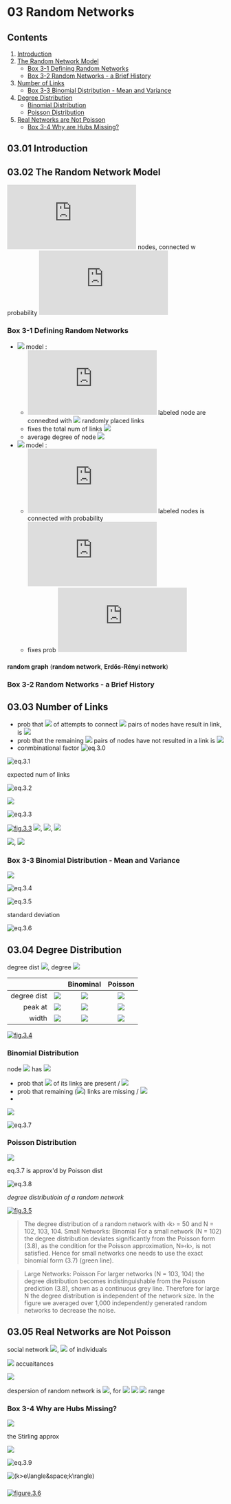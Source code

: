 <!--
Filename: 	note.md
Project: 	/Users/shume/Developer/NetworkScience/c03
Author: 	shumez <https://github.com/shumez>
Created: 	2019-03-06 20:27:3
Modified: 	2019-03-18 19:51:10
-----
Copyright (c) 2019 shumez
-->

# 03 Random Networks

## Contents

01. [Introduction](#0301-Introduction)
02. [The Random Network Model](#0302-The-Random-Network-Model)
    * [Box 3-1 Defining Random Networks](#Box-3-1-Defining-Random-Networks)
    * [Box 3-2 Random Networks - a Brief History](#Box-3-2-Random-Networks---a-Brief-History)
03. [Number of Links](#0303-Number-of-Links)
    * [Box 3-3 Binomial Distribution - Mean and Variance](#Box-3-3-Binomial-Distribution---Mean-and-Variance)
04. [Degree Distribution](#0304-Degree-Distribution)
    * [Binomial Distribution](#Binomial-Distribution)
    * [Poisson Distribution](#Poisson-Distribution)
05. [Real Networks are Not Poisson](#0305-Real-Networks-are-Not-Poisson)
    * [Box 3-4 Why are Hubs Missing?](#Box-3-4-Why-are-Hubs-Missing?)


## 03.01 Introduction


## 03.02 The Random Network Model

![][N] nodes, connected w probability ![][p] 

### Box 3-1 Defining Random Networks

- ![][G(N,L)] model :
    - ![][N] labeled node are connedted with ![][L] randomly placed links
    - fixes the total num of links ![][L]
    - average degree of node ![][\langle&space;k\rangle=\frac{2L}{N}]
- ![][G(N,p)] model :
    - ![][N] labeled nodes is connected with probability ![][p]
    - fixes prob ![][p]


### 

**random graph** (**random network**, **Erdős-Rényi network**)


### Box 3-2 Random Networks - a Brief History



## 03.03 Number of Links

- prob that ![][L] of attempts to connect ![][\frac{N(N-1)}{2}] pairs of nodes have result in link, is ![][p^L]
- prob that the remaining ![][\frac{N(N-1)}{2}] pairs of nodes have  not resulted in a link is
    ![][(1-p)^{\frac{N(N-1)}{2}-L}]
- conmbinational factor
    <!-- \[ \begin{pmatrix} \frac{N(N-1)}{2} \\ L \end{pmatrix} \tag{3.0} \] -->
    ![eq.3.0][eq_03_00]

<!-- \[ p_L = \begin{pmatrix} \frac{N(N-1)}{2} \\ L \end{pmatrix} p^L (1 - p)^{\frac{N (N - 1)}{2} - L} \tag{3.1} \] -->
![eq.3.1][eq_03_01]


expected num of links

<!-- \[ \langle L \rangle = \sum_{L=0}^{\frac{N(N-1)}{2}} LP_L = p \frac{N(N-1)}{2} \tag{3.2} \] -->
![eq.3.2][eq_03_02]

<!-- \( L_{max} = \frac{N(N-1)}{2} \) -->
![][L_{max}=\frac{N(N-1)}{2}]


<!-- \[ \langle k \rangle = \frac{2 \langle L \rangle}{N} = p (N - 1) \tag{3.3} \] -->
![eq.3.3][eq_03_03]

[![fig.3.3][fig_03_03]][fig_03_03]
![][p=\frac{1}{6}], ![][N=12], ![][L=10,&space;18,&space;8]

![][p=.03], ![][N=100]


### Box 3-3 Binomial Distribution - Mean and Variance

<!-- \[ p_x = \begin{pmatrix}N \\ x\end{pmatrix} p^x (1-p)^{N-x} \] -->
![][p_x=\begin{pmatrix}N\\x\end{pmatrix}p^x(1-p)^{N-x}]

<!-- \[ \langle x \rangle = \sum_{x=0}^N xp_x = Np \tag{3.4} \] -->
![eq.3.4][eq_03_04]

<!-- \[ \langle x^2 \rangle = \sum_{x=0}^N x^2 p_x = p(1-p)N + p^2 N^2 \tag{3.5} \] -->
![eq.3.5][eq_03_05]

standard deviation

<!-- \[ \sigma_x = \big( \langle x^2 \rangle - \langle x \rangle^2 \big)^{\frac{1}{2}} = [ p(1 - p) N ]^{\frac{1}{2}} \tag{3.6} \] -->
![eq.3.6][eq_03_06]


## 03.04 Degree Distribution

degree dist ![][p_k], degree ![][k]


|               |               | Binominal                                                 | Poisson |
|--------------:|:-------------:|:---------------------------------------------------------:|:------------------------------------------:|
| degree dist   | ![][p_k]      | ![][\begin{pmatrix}N-1\\k\end{pmatrix}p_k(1-p)^{N-1-k}]   | ![][e^{-\langle&space;k\rangle}\frac{\langle&space;k\rangle}{k!}] |
| peak at       | ![][k]        | ![][\langle&space;k\rangle=p(N-1)]                        | ![][\langle&space;k\rangle]               |
| width         | ![][\sigma_k] | ![][p(1-p)(N-1)]                                          | ![][\langle&space;k\rangle^{\frac{1}{2}}] |



[![fig.3.4][fig_03_04]][fig_03_04]


### Binomial Distribution

node ![][i] has ![][k]

- prob that ![][k] of its links are present / ![][p^k]
- prob that remaining (![][N-1-k]) links are missing / ![][(1-p)^{N-1-k}]
- 

<!-- \[ \begin{pmatrix} N-1 \\ k \end{pmatrix} \] -->
![][\begin{pmatrix}N-1\\k\end{pmatrix}]


<!-- \[ p_k = \begin{pmatrix}N-1\\k\end{pmatrix} p^k (1-p)^{N-1-k} \tag{3.7} \] -->
![eq.3.7][eq_03_07]


### Poisson Distribution

![][\langle&space;k\rangle\ll&space;N]

eq.3.7 is approx'd by Poisson dist

<!-- \[ p_k = e^{- \langle k \rangle } \frac{\langle k \rangle^k}{k!} \tag{3.8} \] -->
![eq.3.8][eq_03_08]

*degree distributioin of a random network*

[![fig.3.5][fig_03_05]][fig_03_05]
> The degree distribution of a random network with ‹k› = 50 and N = 102, 103, 104.
> Small Networks: Binomial
> For a small network (N = 102) the degree distribution deviates significantly from the Poisson form (3.8), as the condition for the Poisson approximation, N»‹k›, is not satisfied. Hence for small networks one needs to use the exact binomial form (3.7) (green line).

> Large Networks: Poisson
> For larger networks (N = 103, 104) the degree distribution becomes indistinguishable from the Poisson prediction (3.8), shown as a continuous grey line. Therefore for large N the degree distribution is independent of the network size. In the figure we averaged over 1,000 independently generated random networks to decrease the noise.


## 03.05 Real Networks are Not Poisson

social network
![][\langle&space;k\rangle\approx1000], ![][N\approx&space;7\times10^9] of individuals

![][k_{\text{max}}=1185] accuaitances

![][k_{\text{min}}=816]

despersion of random network is ![][\sigma_k=\langle&space;k\rangle^{\frac{1}{2}}], 
for ![][\langle&space;k\rangle=1000] ![][\sigma_k=31.62]
![][\langle&space;k\rangle\pm\sigma_k] range 


### Box 3-4 Why are Hubs Missing?

![][\frac{1}{k!}]

the Stirling approx

![][k!\sim\sqrt{2\pi&space;k}\bigg(\frac{k}{e}\bigg)^k]

![eq.3.9][eq_03_09]

![][k>e\langle&space;k\rangle]


### 

[![figure.3.6][fig_03_06]][fig_03_06]



## 


<!-- eq -->

<!-- 03.02 -->
<!-- Box 3-1 -->
[G(N,L)]: https://latex.codecogs.com/gif.latex?\inline&space;G(N,L)
[N]: https://latex.codecogs.com/gif.latex?N
[L]: https://latex.codecogs.com/gif.latex?\inline&space;L
[\langle&space;k\rangle=\frac{2L}{N}]: https://latex.codecogs.com/gif.latex?\inline&space;\langle&space;k\rangle=\frac{2L}{N}
[G(N,p)]: https://latex.codecogs.com/gif.latex?\inline&space;G(N,p)
[p]: https://latex.codecogs.com/gif.latex?p

[\frac{N(N-1)}{2}]: https://latex.codecogs.com/gif.latex?\inline&space;\frac{N(N-1)}{2}
[p^L]: https://latex.codecogs.com/gif.latex?\inline&space;p^L
[\frac{N(N-1)}{2}]: https://latex.codecogs.com/gif.latex?\inline&space;\frac{N(N-1)}{2}
[(1-p)^{\frac{N(N-1)}{2}-L}]: https://latex.codecogs.com/gif.latex?\inline&space;(1-p)^{\frac{N(N-1)}{2}-L}
[eq_03_00]: https://latex.codecogs.com/gif.latex?\begin{pmatrix}\frac{N(N-1)}{2}\\L\end{pmatrix} "eq.3.0"
[eq_03_01]: https://latex.codecogs.com/gif.latex?p_L=\begin{pmatrix}\frac{N(N-1)}{2}\\L\end{pmatrix}p^L(1-p)^{\frac{N(N-1)}{2}-L} "eq.3.1"
[eq_03_02]: https://latex.codecogs.com/gif.latex?\langle&space;L\rangle=\sum_{L=0}^{\frac{N(N-1)}{2}}LP_L=p\frac{N(N-1)}{2} "eq.3.2"
[L_{max}=\frac{N(N-1)}{2}]: https://latex.codecogs.com/gif.latex?\inline&space;L_{max}=\frac{N(N-1)}{2}
[eq_03_03]: https://latex.codecogs.com/gif.latex?\langle&space;k\rangle=\frac{2\langle&space;L\rangle}{N}=p(N-1) "eq.3.3"
[fig_03_03]: http://networksciencebook.com/images/ch-03/figure-3-3.jpg "Fig.3.3 Random Networks are Truly Random"
[p=\frac{1}{6}]: https://latex.codecogs.com/gif.latex?\inline&space;p=\frac{1}{6}
[N=12]: https://latex.codecogs.com/gif.latex?\inline&space;N=12
[L=10,&space;18,&space;8]: https://latex.codecogs.com/gif.latex?\inline&space;L=10,&space;18,&space;8
[p=.03]: https://latex.codecogs.com/gif.latex?\inline&space;p=.03
[N=100]: https://latex.codecogs.com/gif.latex?\inline&space;N=100
[p_x=\begin{pmatrix}N\\x\end{pmatrix}p^x(1-p)^{N-x}]: https://latex.codecogs.com/gif.latex?\inline&space;p_x=\begin{pmatrix}N\\x\end{pmatrix}p^x(1-p)^{N-x}
[eq_03_04]: https://latex.codecogs.com/gif.latex?\langle&space;x\rangle=\sum_{x=0}^Nxp_x=Np "eq.3.4"
[eq_03_05]: https://latex.codecogs.com/gif.latex?\langle&space;x^2\rangle=\sum_{x=0}^Nx^2p_x=p(1-p)N+p^2&space;N^2 "eq.3.5"
[eq_03_06]: https://latex.codecogs.com/gif.latex?\sigma_x=\big(\langle&space;x^2\rangle-\langle&space;x\rangle^2\big)^{\frac{1}{2}}=[p(1-p)N]^{\frac{1}{2}} "eq.3.6"
[p_k]: https://latex.codecogs.com/gif.latex?\inline&space;p_k
[k]: https://latex.codecogs.com/gif.latex?\inline&space;k
[\begin{pmatrix}N-1\\k\end{pmatrix}p_k(1-p)^{N-1-k}]: https://latex.codecogs.com/gif.latex?\inline&space;\begin{pmatrix}N-1\\k\end{pmatrix}p_k(1-p)^{N-1-k}
[e^{-\langle&space;k\rangle}\frac{\langle&space;k\rangle}{k!}]: https://latex.codecogs.com/gif.latex?\inline&space;e^{-\langle&space;k\rangle}\frac{\langle&space;k\rangle}{k!}
[\langle&space;k\rangle=p(N-1)]: https://latex.codecogs.com/gif.latex?\inline&space;\langle&space;k\rangle=p(N-1)
[\langle&space;k\rangle]: https://latex.codecogs.com/gif.latex?\inline&space;\langle&space;k\rangle
[\sigma_k]: https://latex.codecogs.com/gif.latex?\inline&space;\sigma_k
[p(1-p)(N-1)]: https://latex.codecogs.com/gif.latex?\inline&space;p(1-p)(N-1)
[\langle&space;k\rangle^{\frac{1}{2}}]: https://latex.codecogs.com/gif.latex?\inline&space;\langle&space;k\rangle^{\frac{1}{2}}
[fig_03_04]: http://networksciencebook.com/images/ch-03/figure-3-4.jpg "Fig.3.4 Binomial vs. Poisson Degree Distribution"
[i]: https://latex.codecogs.com/gif.latex?\inline&space;i
[p^k]: https://latex.codecogs.com/gif.latex?\inline&space;p^k
[N-1-k]: https://latex.codecogs.com/gif.latex?\inline&space;N-1-k
[(1-p)^{N-1-k}]: https://latex.codecogs.com/gif.latex?\inline&space;(1-p)^{N-1-k}
[\begin{pmatrix}N-1\\k\end{pmatrix}]: https://latex.codecogs.com/gif.latex?\inline&space;\begin{pmatrix}N-1\\k\end{pmatrix}
[eq_03_07]: https://latex.codecogs.com/gif.latex?p_k=\begin{pmatrix}N-1\\k\end{pmatrix}p^k(1-p)^{N-1-k} "eq.3.7"
[\langle&space;k\rangle\ll&space;N]: https://latex.codecogs.com/gif.latex?\inline&space;\langle&space;k\rangle\ll&space;N
[eq_03_08]: https://latex.codecogs.com/gif.latex?p_k=e^{-\langle&space;k\rangle}\frac{\langle&space;k\rangle^k}{k!} "eq.3.8"
[fig_03_05]: http://networksciencebook.com/images/ch-03/figure-3-5.jpg "Fig.3.5 Degree Distribution is Independent of the Network Size "
[\langle&space;k\rangle\approx1000]: https://latex.codecogs.com/gif.latex?\inline&space;\langle&space;k\rangle\approx1000
[N\approx&space;7\times10^9]: https://latex.codecogs.com/gif.latex?\inline&space;N\approx&space;7\times10^9
[k_{\text{max}}=1185]: https://latex.codecogs.com/gif.latex?\inline&space;k_{\text{max}}=1185
[k_{\text{min}}=816]: https://latex.codecogs.com/gif.latex?\inline&space;k_{\text{min}}=816
[\sigma_k=\langle&space;k\rangle^{\frac{1}{2}}]: https://latex.codecogs.com/gif.latex?\inline&space;\sigma_k=\langle&space;k\rangle^{\frac{1}{2}}
[\langle&space;k\rangle=1000]: https://latex.codecogs.com/gif.latex?\inline&space;\langle&space;k\rangle=1000
[\sigma_k=31.62]: https://latex.codecogs.com/gif.latex?\inline&space;\sigma_k=31.62
[\langle&space;k\rangle\pm\sigma_k]: https://latex.codecogs.com/gif.latex?\inline&space;\langle&space;k\rangle\pm\sigma_k
[\frac{1}{k!}]: https://latex.codecogs.com/gif.latex?\inline&space;\frac{1}{k!}
[k!\sim\sqrt{2\pi&space;k}\bigg(\frac{k}{e}\bigg)^k]: https://latex.codecogs.com/gif.latex?k!\sim\sqrt{2\pi&space;k}\bigg(\frac{k}{e}\bigg)^k
[eq_03_09]: https://latex.codecogs.com/gif.latex?p_k=\frac{e^{-\langle&space;k\rangle}}{\sqrt{2\pi&space;k}}\bigg(\frac{e\langle&space;k\rangle}{k}\bigg)^k "eq.3.9"
[k>e\langle&space;k\rangle]: https://latex.codecogs.com/gif.latex?\inline&space;k>e\langle&space;k\rangle "\(k>e\langle&space;k\rangle\)"
[fig_03_06]: http://networksciencebook.com/images/ch-03/figure-3-6.jpg "Fig.3.6 Degree Distribution of Real Networks "


<!-- 
https://latex.codecogs.com/gif.latex?\inline&space;
https://latex.codecogs.com/gif.latex?
-->

<!-- <style type="text/css">
	img{width: 50%; float: right;}
</style> -->